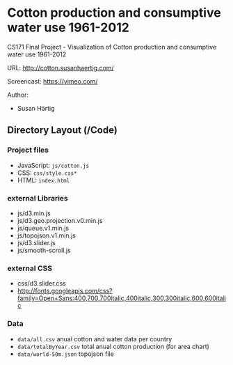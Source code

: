 Cotton production and consumptive water use 1961-2012
=====================================================
CS171 Final Project - Visualization of Cotton production and consumptive water use 1961-2012 

URL: http://cotton.susanhaertig.com/

Screencast: https://vimeo.com/

Author:
* Susan Härtig

## Directory Layout (/Code)
### Project files
* JavaScript: `js/cotton.js`
* CSS: `css/style.css*`
* HTML: `index.html`

### external Libraries
* js/d3.min.js
* js/d3.geo.projection.v0.min.js
* js/queue.v1.min.js
* js/topojson.v1.min.js
* js/d3.slider.js
* js/smooth-scroll.js

### external CSS
* css/d3.slider.css
* http://fonts.googleapis.com/css?family=Open+Sans:400,700,700italic,400italic,300,300italic,600,600italic

### Data
* `data/all.csv` anual cotton and water data per country
* `data/totalByYear.csv` total anual cotton production (for area chart)
* `data/world-50m.json` topojson file
